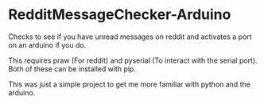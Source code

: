 RedditMessageChecker-Arduino
============================

Checks to see if you have unread messages on reddit and activates a port on an arduino if you do.

This requires praw (For reddit) and pyserial (To interact with the serial port). Both of these can be installed with pip.

This was just a simple project to get me more familiar with python and the arduino. 

